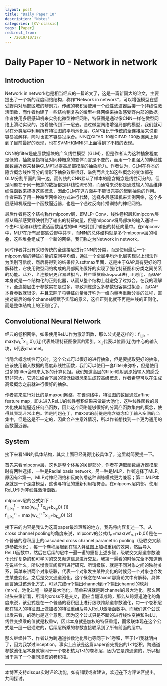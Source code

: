 ```yaml
---
layout: post
title: "Daily Paper 10"
description: "Notes"
categories: [CV-classic]
tags: [Paper]
redirect_from:
  - /2019/10/17/
---
```


# Daily Paper 10 - Network in network  

## Introduction  

Network in network也是相当经典的一篇论文了，这是一篇新国大的论文，主要提出了一个新的深度网络结构，称作“Network in network”，可以增强模型在感受野内对局部区域的辨别力。传统的卷积层使用一个线性滤波器后接一个非线性激活函数，而作者构建了一些结构稍复杂的微型神经网络来抽象感受野内部的数据。作者使用多层感知机来实例化微型神经网络，特征图是通过像CNN一样在微型网络上滑动实现的，接着被传到下一层去。通过微型网络增强局部的模型，我们就可以在分类层中利用所有特征图的平均池化层，GAP相比于传统的全连接层来说更容易被解释，同时也更不容易过拟合。NIN在CIFAR-10和CIFAR-100数据集上得到了目前最好的表现，也在SVMH和MNIST上面得到了不错的表现。  

CNN的filter是底层数据块的广义线性模型（GLM），但是作者认为这种抽象程度是低的，抽象是指特征对同种概念的变体而言是不变的，而用一个更强大的非线性函数逼近器来替换GLM可以提高局部模型的抽象能力。作者认为，GLM在样本的隐含概念线性可分的情形下抽象效果很好，举例而言比如这些概念的变体都在GLM分割平面的同一边，而传统的CNN默认了样本的隐含概念是线性可分的，但是问题在于同一概念的数据都是非线性流形的，而通常来说都是通过输入的高维非线性函数来捕捉这些概念，因此GLM在这方面并不能很完美的起到抽象的作用。作者采取了用一种微型网络的方式进行代替，选择多层感知机来实例网络，这个多层感知机既是一个函数逼近器，也是一个通过反向传播训练的神经网络。  

最后作者将这个结构称作mlpconv层，即MLP+Conv，线性卷积层和mlpconv层都从局部感受野映射到了输出的特征向量，但是mlpconv将局部块的输入通过一个由FC层和非线性激活函数组成的MLP映射到了输出的特征向量中。在mlpconv中，MLP在所有局部感受野中共享，而NIN的总体结构就是多个mlpconv层的堆叠，这些堆叠组成了一个新的网络，我们称之为Network in network。  

同时作者并没有采取传统的全连接层进行CNN的分类，而是使用最后一个mlpconv层的特征向量的空间平均值，通过一个全局平均池化层实现以上想法作为类别可信度，然后将得到的结果传入softmax里面，这是由于GAP具有更好的可解释性，它使用微型网络构成的局部网络很好的实现了强化特征图和分类之间关系的功能。此外，全连接层更容易过拟合，并严重依赖dropout进行正则化，而GAP本身就是一个结构化的正则化器，从而从整个结构上就避免了过拟合。在我的理解下，全连接层由于参数实在是过多，导致训练这么多参数很容易过拟合，而GAP本身参数就很少，并且去除了将特征向量展开称为一维向量再重新分类的过程，直接对最后的每个channel都赋予实际的意义，这样正则化就不再是曲线的正则化，而是整体结构上的正则化了。  

## Convolutional Neural Network  

经典的卷积网络，如果使用ReLU作为激活函数，那么公式是这样的：f<sub>i,j,k</sub> = max(w<sub>k</sub><sup>T</sup>x<sub>i,j</sub>,0),(i,j)代表处理特征图像素的索引，x<sub>i,j</sub>代表以位置(i,j)为中心的输入块，k代表channel。  

当隐含概念线性可分时，这个公式可以很好的进行抽象，但是要提取更好的抽象，应该使用输入数据的高度非线性函数，我们可以使用一套filter来弥补，但是使用过多的filter会带来太多的计算负担。我们知道高层的filter映射到原始输入的感受野非常大，它通过结合下层的较低级概念来生成较高级概念，作者希望可以在生成高级概念之前就进行很好的抽象。  

作者拿来进行对比的是maxout网络，在该网络中，特征图的数目通过affine feature map，即未进入ReLU的线性卷积结果来做最大池化，这种线性函数的最大化使其能逼近任何凸函数，因此这个网络能够很好的分离凸函数集内的概念，使得其表现非常出色。但是问题在于，maxout的前提是隐含概念位于输入空间的凸集中，但是这是不一定的，因此会产生意外情况，所以作者想找到一个更为通用的函数逼近器。  

## System  

接下来看NIN的具体结构，其实上面已经说得比较具体了，这里就简要提一下。  

首先来看mlpconv层，这也是整个体系的关键部分，作者在选取函数逼近器模型时有两种选择，一种是Radial basis network，另一种是MLP，作者选择了MLP。原因有2:第一，MLP对神经网络和反向传播这种训练模式更为兼容；第二:MLP本身就是一个深度模型，这也与特征的重新利用相符合。在mlpconv层内部，使用ReLU作为非线性激活函数。  

mlpconv层的公式如下：  
f<sub>i,j,k<sub>1</sub></sub><sup>1</sup> = max(w<sub>k<sub>1</sub></sub><sup>1</sup> <sup>T</sup>x<sub>i,j</sub>+b<sub>k<sub>1</sub></sub>,0)  (1)  
f<sub>i,j,k<sub>n</sub></sub><sup>n</sup> = max(w<sub>k<sub>n</sub></sub><sup>n</sup> <sup>T</sup>x<sub>i,j</sub>+b<sub>k<sub>n</sub></sub>,0)  (2)

接下来的内容是我认为这篇paper最难理解的地方，我先将内容复述一下。从cross channel pooling的角度来说，mlpconv的公式(f<sub>n</sub>=max(wf<sub>n-1</sub>+b,0))是在一个普通的卷积层上的cascaded cross channel parametric pooling（级联交叉频道参数池化），每一个卷积层起到在输入特征图上加权重组的效果，然后导入ReLU函数中，然后在后续的层中一遍一遍的重复上述步骤，级联交叉频道参数池化允许复杂的和可学习的交叉频道信息进行交互。我第一遍看的时候完全不知道他在说些什么，所以慢慢查阅资料进行研究，所谓级联，就是不同对象之间的映射关系，简单来讲两个对象级联，代表一个对象发生某种变化的时候另一个对象也会发生某些变化。之后是交叉通道池化，这个概念在Maxout那篇论文中有解释，具体而言通过该池化方式，可以完成m个输出channel到n个输出channel的映射(m>n)，池化过程一般是最大池化，简单来讲就是跨channel的最大池化。那么回过头来重新看，所谓的cross不是交叉，而应当翻译成跨，那么从跨频道池化的角度来说，该公式是在一个普通的卷积层上进行级联跨频道参数池化，每一个卷积层都在输入的特征图上做加权的特征重组后导入ReLU激活函数中。而我们这个公式出发来看，的确也是这个意思，因为这个公式只是不断的进行线性变换和ReLU，线性变换乘的值就是权重w，因此本身就是加权的特征重组，而级联体现在这个公式是一层一层递进的，后续层所乘的参数直接联系到了所有前面的层中。  

那么继续往下，作者认为跨通道参数池化层也等同于1×1卷积，至于1×1我就明白了，因为我学过inception。事实上应该是这篇paper首先提出的1×1卷积，跨通道参数池化层本身就等同于一个卷积核为1×1的卷积层，因为它是跨通道的，所以相当于乘了一个相同规模的卷积核。

---
本博客支持disqus实时评论功能，如有错误或者建议，欢迎在下方评论区提出，共同探讨。  
